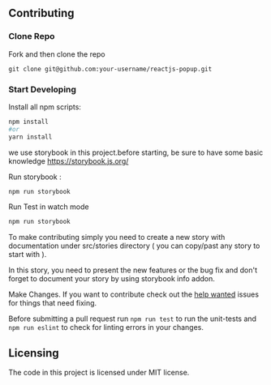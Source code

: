 ## Contributing

### Clone Repo

Fork and then clone the repo

    git clone git@github.com:your-username/reactjs-popup.git

### Start Developing

Install all npm scripts:

```bash
npm install
#or
yarn install
```

we use storybook in this project.before starting, be sure to have some basic knowledge https://storybook.js.org/

Run storybook :

```bash
npm run storybook
```

Run Test in watch mode

```bash
npm run storybook
```

To make contributing simply you need to create a new story with documentation under src/stories directory ( you can copy/past any story to start with ).

In this story, you need to present the new features or the bug fix and don't forget to document your story by using storybook info addon.

Make Changes. If you want to contribute check out the [help wanted](https://github.com/yjose/reactjs-popup/issues?q=is%3Aissue+is%3Aopen+label%3A%22help+wanted%22) issues for things that need fixing.

Before submitting a pull request run `npm run test` to run the unit-tests and `npm run eslint` to check for linting errors in your changes.

## Licensing

The code in this project is licensed under MIT license.
